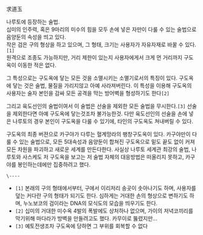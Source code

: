 求道玉

나루토에 등장하는 술법.  
십미의 인주력, 혹은 9마리의 미수의 힘을 모두 손에 넣은 자만이 다룰 수 있는 술법으로 음양둔의 속성을 띄고 있다.  
작은 검은 구의 형상을 하고 있으며, 그 형태, 크기는 사용자가 자유자재로 바꿀 수 있다.`[1]`  
원격으로 조종도 가능하지만, 거리 제한이 있는지 사용자에게서 크게 먼 거리까지 구도옥이 이동한 적은 없다.

그 특성으로는 구도옥에 닿는 모든 것을 소멸시키는 소멸기로서의 특징이 있다. 구도옥에 닿는 것은 술법, 물질을 가리지않고 아예 사라져버린다.
이 특성을 이용해 구도옥의 사용자는 술자 본인을 감싸 모든 공격을 막는 방어벽을 형성하기도 한다`[2]`

그리고 육도선인의 술법이여서 이 술법은 선술을 제외한 모든 술법을 무시한다.`[3]` 선술을 제외한다면 아예 구도옥에 닿는것조차 불가능한것.
다만 육도선인의 선술을 손에 넣은 나루토의 경우 본인이 구도옥을 다룰 수 있기에, 타인의 구도옥도 쳐내버릴 수 있다.

구도옥의 최종 버젼으로 카구야가 다루는 혈계망라의 팽창구도옥이 있다. 카구야만이 다룰 수 있는 술법으로, 모든 5대속성과 음양둔이 합쳐진
구도옥으로 밑도 끝도 없이 커져 모든 차원을 파괴하고 새로운 세계를 만든다한다. 사실상 나루토 세계관 최강의 술법, 나루토와 사스케도 저
구도옥을 보고는 저 술법 자체의 대응방법은 떠올리지 못하고, 카구야를 봉인하는데에만 집중하려고 했다.

`\----`

  * `[1]` 본래의 구의 형태에서부터, 구에서 이리저리 송곳이 솟아나기도 하며, 사용자를 덮는 커다란 구의 형태가 되기도 한다. 심하게는 거대한 손의 형상으로 변하기도 하며, 누노보코의 검이라는 DNA의 모식도의 모습을 띄우기도 한다.
  * `[2]` 십미의 거대한 미수옥 4발의 폭발에도 상처하나 없으며, 가이의 저녁코끼리를 막기위해 마다라가 방벽을 만들려고도 했다. 카무이로 뚫렸지만...
  * `[3]` 예토전생조차 구도옥에 당하면 그 부위를 회복할 수 없다

